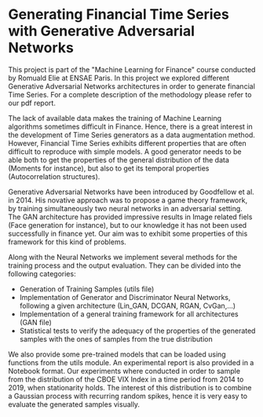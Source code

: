 # Generating Financial Time Series with Generative Adversarial Networks

This project is part of the "Machine Learning for Finance" course conducted by Romuald Elie at ENSAE Paris. In this project we explored 
different Generative Adversarial Networks architectures in order to generate financial Time Series. For a complete description of the methodology please refer 
to our pdf report.

The lack of available data makes the training of Machine Learning algorithms sometimes difficult in Finance. Hence, there is a great interest 
in the development of Time Series generators as a data augmentation method. However, Financial Time Series exhibits different properties that are often difficult to reproduce with simple models. A good generator needs to be able both to get the properties of the general distribution of the data (Moments for instance),
but also to get its temporal properties (Autocorrelation structures). 

Generative Adversarial Networks have been introduced by Goodfellow et al. in 2014. His novative approach was to propose a game theory framework, by training simultaneously two neural networks in an adversarial setting. The GAN architecture has provided impressive results in Image related fiels (Face generation for instance), but to our knowledge it has not been used successfully in finance yet. Our aim was to exhibit some properties of this framework for this kind of problems. 

Along with the Neural Networks we implement several methods for the training process and the output evaluation.
They can be divided into the following categories:
* Generation of Training Samples (utils file)
* Implementation of Generator and Discriminator Neural Networks, following a given architecture (Lin_GAN, DCGAN, RGAN, CvGan,...)
* Implementation of a general training framework for all architectures (GAN file)
* Statistical tests to verify the adequacy of the properties of the generated samples with the ones of samples from the true distribution

We also provide some pre-trained models that can be loaded using functions from the utils module. An experimental report is also provided in a Notebook format. Our experiments where conducted in order to sample from the distribution of the CBOE VIX Index in a time period from 2014 to 2019, when stationarity holds. The interest of this distribution is to combine a Gaussian process with recurring random spikes, hence it is very easy to evaluate the generated samples visually.
